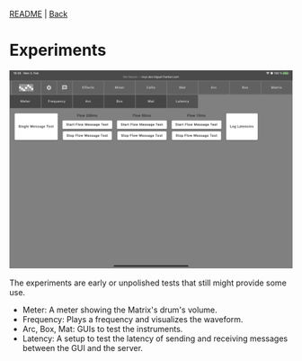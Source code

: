 [README](../../../README.md) | [Back](gui.md)

# Experiments
![Latency](images/latency.jpeg)

The experiments are early or unpolished tests that still might provide some use.

- Meter: A meter showing the Matrix's drum's volume.
- Frequency: Plays a frequency and visualizes the waveform.
- Arc, Box, Mat: GUIs to test the instruments.
- Latency: A setup to test the latency of sending and receiving messages between the GUI and the server.
